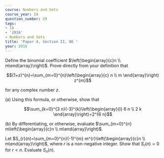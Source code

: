 ```yaml
---
course: Numbers and Sets
course_year: IA
question_number: 29
tags:
- IA
- '2016'
- Numbers and Sets
title: 'Paper 4, Section II, 8E '
year: 2016
---
```




Define the binomial coefficient $\left(\begin{array}{c}n \\ m\end{array}\right)$. Prove directly from your definition that

$$(1+z)^{n}=\sum_{m=0}^{n}\left(\begin{array}{c}
n \\
m
\end{array}\right) z^{m}$$

for any complex number $z$.

(a) Using this formula, or otherwise, show that

$$\sum_{k=0}^{3 n}(-3)^{k}\left(\begin{array}{l}
6 n \\
2 k
\end{array}\right)=2^{6 n}$$

(b) By differentiating, or otherwise, evaluate $\sum_{m=0}^{n} m\left(\begin{array}{c}n \\ m\end{array}\right)$.

Let $S_{r}(n)=\sum_{m=0}^{n}(-1)^{m} m^{r}\left(\begin{array}{c}n \\ m\end{array}\right)$, where $r$ is a non-negative integer. Show that $S_{r}(n)=0$ for $r<n$. Evaluate $S_{n}(n)$.